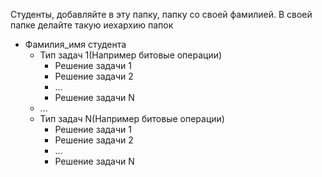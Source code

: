Студенты, добавляйте в эту папку, папку со своей фамилией.
В своей папке делайте такую иехархию папок

* Фамилия_имя студента
    * Тип задач 1(Например битовые операции)
        * Решение задачи 1
        * Решение задачи 2
        * ... 
        * Решение задачи N
    * ...
    * Тип задач N(Например битовые операции)
        * Решение задачи 1
        * Решение задачи 2
        * ... 
        * Решение задачи N     